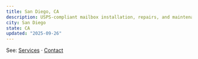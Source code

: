 ```yaml
---
title: San Diego, CA
description: USPS-compliant mailbox installation, repairs, and maintenance for San Diego HOAs, multifamily, and commercial properties.
city: San Diego
state: CA
updated: "2025-09-26"
---
```

See: [Services](/services) · [Contact](/contact)
